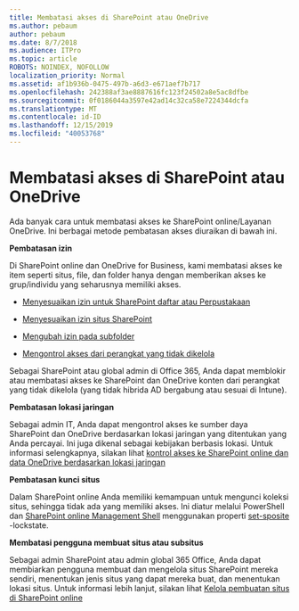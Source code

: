 ```yaml
---
title: Membatasi akses di SharePoint atau OneDrive
ms.author: pebaum
author: pebaum
ms.date: 8/7/2018
ms.audience: ITPro
ms.topic: article
ROBOTS: NOINDEX, NOFOLLOW
localization_priority: Normal
ms.assetid: af1b936b-0475-497b-a6d3-e671aef7b717
ms.openlocfilehash: 242388af3ae8887616fc123f24502a8e5ac8dfbe
ms.sourcegitcommit: 0f0186044a3597e42ad14c32ca58e7224344dcfa
ms.translationtype: MT
ms.contentlocale: id-ID
ms.lasthandoff: 12/15/2019
ms.locfileid: "40053768"
---
```

# <a name="restrict-access-in-sharepoint-or-onedrive"></a>Membatasi akses di SharePoint atau OneDrive

Ada banyak cara untuk membatasi akses ke SharePoint online/Layanan OneDrive. Ini berbagai metode pembatasan akses diuraikan di bawah ini. 

**Pembatasan izin**

Di SharePoint online dan OneDrive for Business, kami membatasi akses ke item seperti situs, file, dan folder hanya dengan memberikan akses ke grup/individu yang seharusnya memiliki akses.

- [Menyesuaikan izin untuk SharePoint daftar atau Perpustakaan](https://support.office.com/article/Customize-permissions-for-a-SharePoint-list-or-library-02d770f3-59eb-4910-a608-5f84cc297782)

- [Menyesuaikan izin situs SharePoint](https://docs.microsoft.com/sharepoint/customize-sharepoint-site-permissions)

- [Mengubah izin pada subfolder](https://support.office.com/article/Change-the-permissions-on-a-subfolder-5427BD7C-F20A-4F75-8CF2-5359DD45A1A6)

- [Mengontrol akses dari perangkat yang tidak dikelola](https://docs.microsoft.com/sharepoint/control-access-from-unmanaged-devices)

Sebagai SharePoint atau global admin di Office 365, Anda dapat memblokir atau membatasi akses ke SharePoint dan OneDrive konten dari perangkat yang tidak dikelola (yang tidak hibrida AD bergabung atau sesuai di Intune).

**Pembatasan lokasi jaringan**

Sebagai admin IT, Anda dapat mengontrol akses ke sumber daya SharePoint dan OneDrive berdasarkan lokasi jaringan yang ditentukan yang Anda percayai. Ini juga dikenal sebagai kebijakan berbasis lokasi. Untuk informasi selengkapnya, silakan lihat [kontrol akses ke SharePoint online dan data OneDrive berdasarkan lokasi jaringan](https://docs.microsoft.com/sharepoint/control-access-based-on-network-location)

**Pembatasan kunci situs** 

Dalam SharePoint online Anda memiliki kemampuan untuk mengunci koleksi situs, sehingga tidak ada yang memiliki akses. Ini diatur melalui PowerShell dan [SharePoint online Management Shell](https://docs.microsoft.com/powershell/sharepoint/sharepoint-online/connect-sharepoint-online?view=sharepoint-ps) menggunakan properti [set-sposite](https://docs.microsoft.com/powershell/module/sharepoint-online/set-sposite?view=sharepoint-ps) -lockstate.

**Membatasi pengguna membuat situs atau subsitus**

Sebagai admin SharePoint atau admin global 365 Office, Anda dapat membiarkan pengguna membuat dan mengelola situs SharePoint mereka sendiri, menentukan jenis situs yang dapat mereka buat, dan menentukan lokasi situs. Untuk informasi lebih lanjut, silakan lihat [Kelola pembuatan situs di SharePoint online](https://docs.microsoft.com/sharepoint/manage-site-creation)

